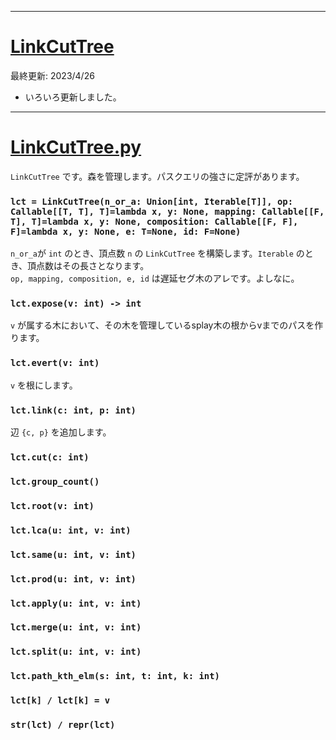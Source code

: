 _____

# [LinkCutTree](https://github.com/titanium-22/Library_py/blob/main/DataStructures/LinkCutTree)

最終更新: 2023/4/26
- いろいろ更新しました。  

_____

# [LinkCutTree.py](https://github.com/titanium-22/Library_py/blob/main/DataStructures/LinkCutTree/LinkCutTree.py)

`LinkCutTree` です。森を管理します。パスクエリの強さに定評があります。

### `lct = LinkCutTree(n_or_a: Union[int, Iterable[T]], op: Callable[[T, T], T]=lambda x, y: None, mapping: Callable[[F, T], T]=lambda x, y: None, composition: Callable[[F, F], F]=lambda x, y: None, e: T=None, id: F=None)`
`n_or_a`が `int` のとき、頂点数 `n` の `LinkCutTree` を構築します。`Iterable` のとき、頂点数はその長さとなります。  
`op, mapping, composition, e, id` は遅延セグ木のアレです。よしなに。

### `lct.expose(v: int) -> int`
`v` が属する木において、その木を管理しているsplay木の根からvまでのパスを作ります。

### `lct.evert(v: int)`
`v` を根にします。

### `lct.link(c: int, p: int)`
辺 `{c, p}` を追加します。

### `lct.cut(c: int)`

### `lct.group_count()`

### `lct.root(v: int)`

### `lct.lca(u: int, v: int)`

### `lct.same(u: int, v: int)`

### `lct.prod(u: int, v: int)`

### `lct.apply(u: int, v: int)`

### `lct.merge(u: int, v: int)`

### `lct.split(u: int, v: int)`

### `lct.path_kth_elm(s: int, t: int, k: int)`

### `lct[k] / lct[k] = v`

### `str(lct) / repr(lct)`
